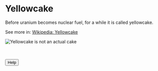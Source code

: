 # Yellowcake

Before uranium becomes nuclear fuel, for a while it is called yellowcake.

See more in: <a href="https://en.wikipedia.org/wiki/Yellowcake" target="_blank">Wikipedia: Yellowcake</a>

![Yellowcake is not an actual cake](../img/yellocake.png)

<br>
<br>
<button name="help-button">Help</button>

<script src="//api.glia.com/salemove_integration.js"></script>
